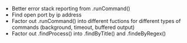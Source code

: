 * Better error stack reporting from .runCommand()
* Find open port by ip address
* Factor out .runCommand() into different fuctions for different types of commands (background, timeout, buffered output)
* Factor out .findProcess() into .findByTitle() and .findeByRegex()
